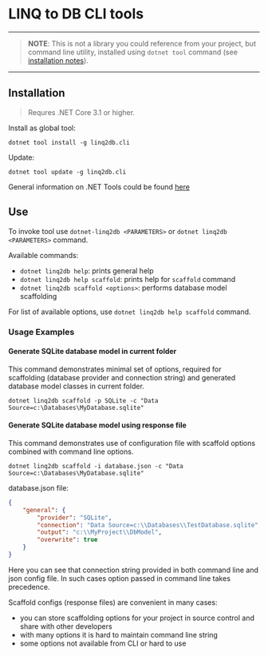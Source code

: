 # LINQ to DB CLI tools

***
> **NOTE**: This is not a library you could reference from your project, but command line utility, installed using `dotnet tool` command (see [installation notes](#installation)).
***

## Installation

> Requres .NET Core 3.1 or higher.

Install as global tool:

`dotnet tool install -g linq2db.cli`

Update:

`dotnet tool update -g linq2db.cli`

General information on .NET Tools could be found [here](https://docs.microsoft.com/en-us/dotnet/core/tools/global-tools)

## Use

To invoke tool use `dotnet-linq2db <PARAMETERS>` or `dotnet linq2db <PARAMETERS>` command.

Available commands:

- `dotnet linq2db help`: prints general help
- `dotnet linq2db help scaffold`: prints help for `scaffold` command
- `dotnet linq2db scaffold <options>`: performs database model scaffolding

For list of available options, use `dotnet linq2db help scaffold` command.

### Usage Examples

#### Generate SQLite database model in current folder

This command demonstrates minimal set of options, required for scaffolding (database provider and connection string) and generated database model classes in current folder.

`dotnet linq2db scaffold -p SQLite -c "Data Source=c:\Databases\MyDatabase.sqlite"`

#### Generate SQLite database model using response file

This command demonstrates use of configuration file with scaffold options combined with command line options.

`dotnet linq2db scaffold -i database.json -c "Data Source=c:\Databases\MyDatabase.sqlite"`

database.json file:
```json
{
	"general": {
		"provider": "SQLite",
		"connection": "Data Source=c:\\Databases\\TestDatabase.sqlite",
		"output": "c:\\MyProject\\DbModel",
		"overwrite": true
	}
}
```

Here you can see that connection string provided in both command line and json config file. In such cases option passed in command line takes precedence.

Scaffold configs (response files) are convenient in many cases:
- you can store scaffolding options for your project in source control and share with other developers
- with many options it is hard to maintain command line string
- some options not available from CLI or hard to use